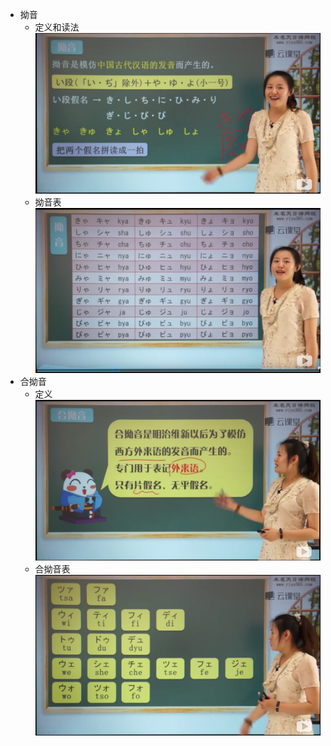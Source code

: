 
- 拗音
  - 定义和读法
  ![](images/拗音的定义和读法.png)
  - 拗音表
  ![](images/拗音表.png)
- 合拗音
  - 定义
  ![](images/合拗音定义.png) 
  - 合拗音表
  ![](images/合拗音表.png)
